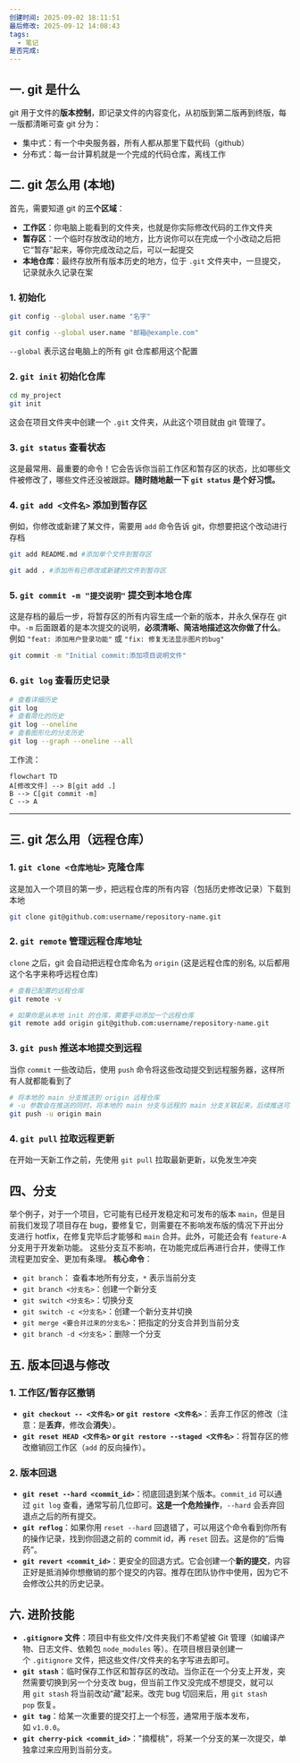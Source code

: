 ```yaml
---
创建时间: 2025-09-02 18:11:51
最后修改: 2025-09-12 14:08:43
tags:
  - 笔记
是否完成:
---
```

## 一. git 是什么
git 用于文件的**版本控制**，即记录文件的内容变化，从初版到第二版再到终版，每一版都清晰可查
git 分为：
- 集中式：有一个中央服务器，所有人都从那里下载代码（github）
- 分布式：每一台计算机就是一个完成的代码仓库，离线工作

## 二. git 怎么用 (本地)
首先，需要知道 git 的**三个区域**：
- **工作区**：你电脑上能看到的文件夹，也就是你实际修改代码的工作文件夹
- **暂存区**：一个临时存放改动的地方，比方说你可以在完成一个小改动之后把它“暂存”起来，等你完成改动之后，可以一起提交
- **本地仓库**：最终存放所有版本历史的地方，位于 `.git` 文件夹中，一旦提交，记录就永久记录在案

### 1. 初始化
```bash
git config --global user.name "名字"

git config --global user.name "邮箱@example.com"
```
`--global` 表示这台电脑上的所有 git 仓库都用这个配置
### 2. `git init` 初始化仓库
```bash
cd my_project
git init
```
这会在项目文件夹中创建一个 `.git` 文件夹，从此这个项目就由 git 管理了。
### 3. `git status` 查看状态
这是最常用、最重要的命令！它会告诉你当前工作区和暂存区的状态，比如哪些文件被修改了，哪些文件还没被跟踪。**随时随地敲一下 `git status` 是个好习惯。**
### 4. `git add <文件名>` 添加到暂存区
例如，你修改或新建了某文件，需要用 `add` 命令告诉 git，你想要把这个改动进行存档
```bash
git add README.md #添加单个文件到暂存区

git add . #添加所有已修改或新建的文件到暂存区
```
### 5. `git commit -m "提交说明"` 提交到本地仓库
这是存档的最后一步，将暂存区的所有内容生成一个新的版本，并永久保存在 git 中。`-m` 后面跟着的是本次提交的说明，**必须清晰、简洁地描述这次你做了什么**。例如 `"feat: 添加用户登录功能"` 或 `"fix: 修复无法显示图片的bug"`
```bash
git commit -m "Initial commit:添加项目说明文件"
```
### 6. `git log` 查看历史记录
```bash
# 查看详细历史
git log
# 查看简化的历史
git log --oneline
# 查看图形化的分支历史
git log --graph --oneline --all
```

工作流：

```mermaid
flowchart TD
A[修改文件] --> B[git add .] 
B --> C[git commit -m]
C --> A
```
---
## 三. git 怎么用（远程仓库）
### 1. `git clone <仓库地址>` 克隆仓库
这是加入一个项目的第一步，把远程仓库的所有内容（包括历史修改记录）下载到本地
```bash
git clone git@github.com:username/repository-name.git
```
### 2. `git remote` 管理远程仓库地址
`clone` 之后，git 会自动把远程仓库命名为 `origin` (这是远程仓库的别名, 以后都用这个名字来称呼远程仓库)
```bash
# 查看已配置的远程仓库
git remote -v

# 如果你是从本地 init 的仓库，需要手动添加一个远程仓库
git remote add origin git@github.com:username/repository-name.git
```
### 3. `git push` 推送本地提交到远程
当你 `commit` 一些改动后，使用 `push` 命令将这些改动提交到远程服务器，这样所有人就都能看到了
```bash
# 将本地的 main 分支推送到 origin 远程仓库
# -u 参数会在推送的同时，将本地的 main 分支与远程的 main 分支关联起来，后续推送可以直接用 git push
git push -u origin main
```
### 4. `git pull` 拉取远程更新
在开始一天新工作之前，先使用 `git pull` 拉取最新更新，以免发生冲突
## 四、分支
举个例子，对于一个项目，它可能有已经开发稳定和可发布的版本 `main`，但是目前我们发现了项目存在 bug，要修复它，则需要在不影响发布版的情况下开出分支进行 hotfix，在修复完毕后才能够和 `main` 合并。此外，可能还会有 `feature-A` 分支用于开发新功能。
这些分支互不影响，在功能完成后再进行合并，使得工作流程更加安全、更加有条理。
**核心命令**：
- `git branch`： 查看本地所有分支，`*` 表示当前分支
- `git branch <分支名>`：创建一个新分支
- `git switch <分支名>`：切换分支
- `git switch -c <分支名>`：创建一个新分支并切换
- `git merge <要合并过来的分支名>`：把指定的分支合并到当前分支
- `git branch -d <分支名>`：删除一个分支
## 五. 版本回退与修改
### 1. 工作区/暂存区撤销
- **`git checkout -- <文件名>` or `git restore <文件名>`**：丢弃工作区的修改（注意：是**丢弃**，修改会**消失**）。
- **`git reset HEAD <文件名>` or `git restore --staged <文件名>`**：将暂存区的修改撤销回工作区（`add` 的反向操作）。
### 2. 版本回退
- **`git reset --hard <commit_id>`**：彻底回退到某个版本。`commit_id` 可以通过 `git log` 查看，通常写前几位即可。**这是一个危险操作**，`--hard` 会丢弃回退点之后的所有提交。
- **`git reflog`**：如果你用 `reset --hard` 回退错了，可以用这个命令看到你所有的操作记录，找到你回退之前的 commit id，再 `reset` 回去。这是你的“后悔药”。
- **`git revert <commit_id>`**：更安全的回退方式。它会创建一个**新的提交**，内容正好是抵消掉你想撤销的那个提交的内容。推荐在团队协作中使用，因为它不会修改公共的历史记录。

## 六. 进阶技能
- **`.gitignore` 文件**：项目中有些文件/文件夹我们不希望被 Git 管理（如编译产物、日志文件、依赖包 `node_modules` 等）。在项目根目录创建一个 `.gitignore` 文件，把这些文件/文件夹的名字写进去即可。
- **`git stash`**：临时保存工作区和暂存区的改动。当你正在一个分支上开发，突然需要切换到另一个分支改 bug，但当前工作又没完成不想提交，就可以用 `git stash` 将当前改动“藏”起来。改完 bug 切回来后，用 `git stash pop` 恢复。
- **`git tag`**：给某一次重要的提交打上一个标签，通常用于版本发布，如 `v1.0.0`。
- **`git cherry-pick <commit_id>`**："摘樱桃"，将某一个分支的某一次提交，单独拿过来应用到当前分支。